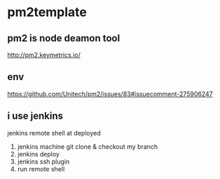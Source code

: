 # pm2template

## pm2 is node deamon tool
http://pm2.keymetrics.io/

## env
https://github.com/Unitech/pm2/issues/83#issuecomment-275906247

## i use jenkins
jenkins remote shell at deployed

1. jenkins machine git clone & checkout my branch
2. jenkins deploy
3. jenkins ssh plugin
4. run remote shell